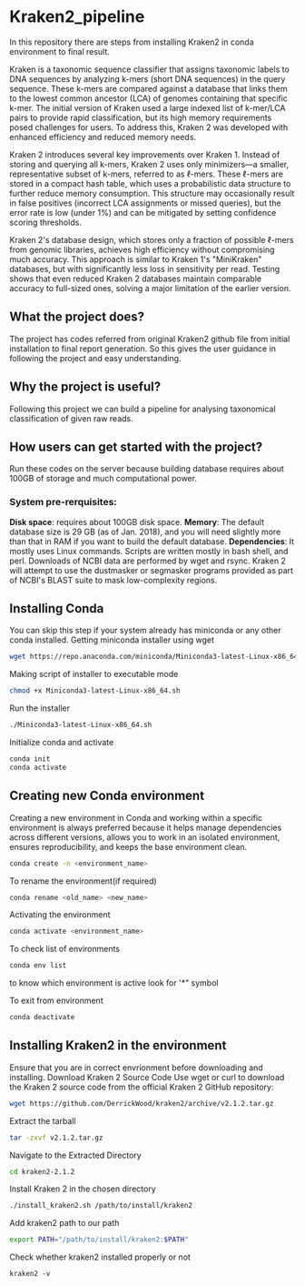 # Kraken2_pipeline
In this repository there are steps from installing Kraken2 in conda environment to final result.

Kraken is a taxonomic sequence classifier that assigns taxonomic labels to DNA sequences by analyzing k-mers (short DNA sequences) in the query sequence. These k-mers are compared against a database that links them to the lowest common ancestor (LCA) of genomes containing that specific k-mer. The initial version of Kraken used a large indexed list of k-mer/LCA pairs to provide rapid classification, but its high memory requirements posed challenges for users. To address this, Kraken 2 was developed with enhanced efficiency and reduced memory needs.

Kraken 2 introduces several key improvements over Kraken 1. Instead of storing and querying all k-mers, Kraken 2 uses only minimizers—a smaller, representative subset of k-mers, referred to as ℓ-mers. These ℓ-mers are stored in a compact hash table, which uses a probabilistic data structure to further reduce memory consumption. This structure may occasionally result in false positives (incorrect LCA assignments or missed queries), but the error rate is low (under 1%) and can be mitigated by setting confidence scoring thresholds.

Kraken 2's database design, which stores only a fraction of possible ℓ-mers from genomic libraries, achieves high efficiency without compromising much accuracy. This approach is similar to Kraken 1's "MiniKraken" databases, but with significantly less loss in sensitivity per read. Testing shows that even reduced Kraken 2 databases maintain comparable accuracy to full-sized ones, solving a major limitation of the earlier version.
## What the project does?
The project has codes referred from original Kraken2 github file from initial installation to final report generation. So this gives the user guidance in following the project and easy understanding.
## Why the project is useful?
Following this project we can build a pipeline for analysing taxonomical classification of given raw reads.
## How users can get started with the project?
Run these codes on the server because building database requires about 100GB of storage and much computational power.
### System pre-rerquisites:
  **Disk space**: requires about 100GB disk space.
  **Memory**: The default database size is 29 GB (as of Jan. 2018), and you will need slightly more than that in RAM if you want to build the default database.
  **Dependencies**: It mostly uses Linux commands. Scripts are written mostly in bash shell, and perl. Downloads of NCBI data are performed by wget and rsync.
    Kraken 2 will attempt to use the dustmasker or segmasker programs provided as part of NCBI's BLAST suite to mask low-complexity regions. 

## Installing Conda
You can skip this step if your system already has miniconda or any other conda installed.
Getting miniconda installer using wget

```bash
wget https://repo.anaconda.com/miniconda/Miniconda3-latest-Linux-x86_64.sh
```
Making script of installer to executable mode
```bash
chmod +x Miniconda3-latest-Linux-x86_64.sh
```

Run the installer
```bash
./Miniconda3-latest-Linux-x86_64.sh
```

Initialize conda and activate
```bash
conda init
conda activate
```

## Creating new Conda environment
Creating a new environment in Conda and working within a specific environment is always preferred because it helps manage dependencies across different versions, allows you to work in an isolated environment, ensures reproducibility, and keeps the base environment clean.
```bash
conda create -n <environment_name>
```
To rename the environment(if required)
```bash
conda rename <old_name> <new_name>
```

Activating the environment
```bash
conda activate <environment_name>
```

To check list of environments
```bash
conda env list
```
to know which environment is active look for '*" symbol

To exit from environment
```bash
conda deactivate
```

## Installing Kraken2 in the environment
Ensure that you are in correct envrionment before downloading and installing.
Download Kraken 2 Source Code
Use wget or curl to download the Kraken 2 source code from the official Kraken 2 GitHub repository:
```bash
wget https://github.com/DerrickWood/kraken2/archive/v2.1.2.tar.gz
```
Extract the tarball
```bash
tar -zxvf v2.1.2.tar.gz
```
Navigate to the Extracted Directory
```bash
cd kraken2-2.1.2
```
Install Kraken 2 in the chosen directory
```bash
./install_kraken2.sh /path/to/install/kraken2
```
Add kraken2 path to our path
```bash
export PATH="/path/to/install/kraken2:$PATH"
```
Check whether kraken2 installed properly or not
```
kraken2 -v
```
